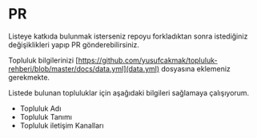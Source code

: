 # PR

Listeye katkıda bulunmak isterseniz repoyu forkladıktan sonra istediğiniz değişiklikleri yapıp PR gönderebilirsiniz.

Topluluk bilgilerinizi [https://github.com/yusufcakmak/topluluk-rehberi/blob/master/docs/data.yml](data.yml) dosyasına eklemeniz gerekmekte.

Listede bulunan topluluklar için aşağıdaki bilgileri sağlamaya çalışıyorum. 

* Topluluk Adı
* Topluluk Tanımı
* Topluluk iletişim Kanalları
